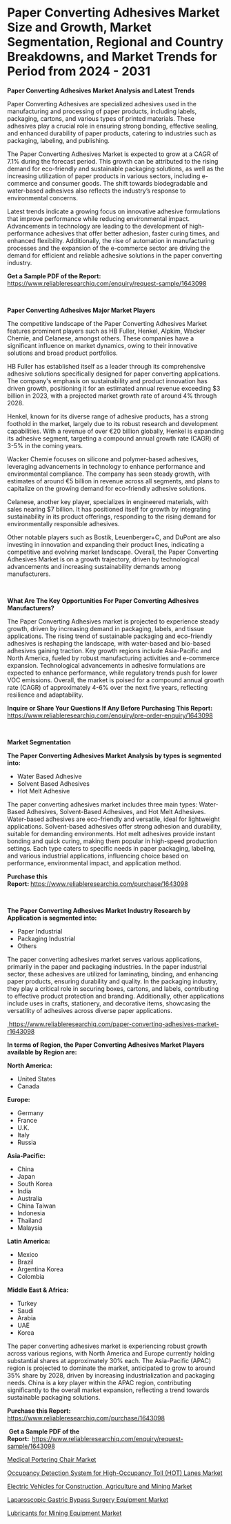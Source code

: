 <p><h1>Paper Converting Adhesives Market Size and Growth, Market Segmentation, Regional and Country Breakdowns, and Market Trends for Period from 2024 -  2031</h1></p><p><strong>Paper Converting Adhesives Market Analysis and Latest Trends</strong></p>
<p><p>Paper Converting Adhesives are specialized adhesives used in the manufacturing and processing of paper products, including labels, packaging, cartons, and various types of printed materials. These adhesives play a crucial role in ensuring strong bonding, effective sealing, and enhanced durability of paper products, catering to industries such as packaging, labeling, and publishing.</p><p>The Paper Converting Adhesives Market is expected to grow at a CAGR of 7.1% during the forecast period. This growth can be attributed to the rising demand for eco-friendly and sustainable packaging solutions, as well as the increasing utilization of paper products in various sectors, including e-commerce and consumer goods. The shift towards biodegradable and water-based adhesives also reflects the industry’s response to environmental concerns.</p><p>Latest trends indicate a growing focus on innovative adhesive formulations that improve performance while reducing environmental impact. Advancements in technology are leading to the development of high-performance adhesives that offer better adhesion, faster curing times, and enhanced flexibility. Additionally, the rise of automation in manufacturing processes and the expansion of the e-commerce sector are driving the demand for efficient and reliable adhesive solutions in the paper converting industry.</p></p>
<p><strong>Get a Sample PDF of the Report:&nbsp;</strong> <a href="https://www.reliableresearchiq.com/enquiry/request-sample/1643098?utm_campaign=1141&utm_medium=2&utm_source=Github&utm_content=ia&utm_term=11112024&utm_id=paper-converting-adhesives">https://www.reliableresearchiq.com/enquiry/request-sample/1643098</a></p>
<p>&nbsp;</p>
<p><strong>Paper Converting Adhesives Major Market Players</strong></p>
<p><p>The competitive landscape of the Paper Converting Adhesives Market features prominent players such as HB Fuller, Henkel, Alpkim, Wacker Chemie, and Celanese, amongst others. These companies have a significant influence on market dynamics, owing to their innovative solutions and broad product portfolios.</p><p>HB Fuller has established itself as a leader through its comprehensive adhesive solutions specifically designed for paper converting applications. The company's emphasis on sustainability and product innovation has driven growth, positioning it for an estimated annual revenue exceeding $3 billion in 2023, with a projected market growth rate of around 4% through 2028.</p><p>Henkel, known for its diverse range of adhesive products, has a strong foothold in the market, largely due to its robust research and development capabilities. With a revenue of over €20 billion globally, Henkel is expanding its adhesive segment, targeting a compound annual growth rate (CAGR) of 3-5% in the coming years.</p><p>Wacker Chemie focuses on silicone and polymer-based adhesives, leveraging advancements in technology to enhance performance and environmental compliance. The company has seen steady growth, with estimates of around €5 billion in revenue across all segments, and plans to capitalize on the growing demand for eco-friendly adhesive solutions.</p><p>Celanese, another key player, specializes in engineered materials, with sales nearing $7 billion. It has positioned itself for growth by integrating sustainability in its product offerings, responding to the rising demand for environmentally responsible adhesives.</p><p>Other notable players such as Bostik, Leuenberger+C, and DuPont are also investing in innovation and expanding their product lines, indicating a competitive and evolving market landscape. Overall, the Paper Converting Adhesives Market is on a growth trajectory, driven by technological advancements and increasing sustainability demands among manufacturers.</p></p>
<p>&nbsp;</p>
<p><strong>What Are The Key Opportunities For Paper Converting Adhesives Manufacturers?</strong></p>
<p><p>The Paper Converting Adhesives market is projected to experience steady growth, driven by increasing demand in packaging, labels, and tissue applications. The rising trend of sustainable packaging and eco-friendly adhesives is reshaping the landscape, with water-based and bio-based adhesives gaining traction. Key growth regions include Asia-Pacific and North America, fueled by robust manufacturing activities and e-commerce expansion. Technological advancements in adhesive formulations are expected to enhance performance, while regulatory trends push for lower VOC emissions. Overall, the market is poised for a compound annual growth rate (CAGR) of approximately 4-6% over the next five years, reflecting resilience and adaptability.</p></p>
<p><strong>Inquire or Share Your Questions If Any Before Purchasing This Report:</strong> <a href="https://www.reliableresearchiq.com/enquiry/pre-order-enquiry/1643098?utm_campaign=1141&utm_medium=2&utm_source=Github&utm_content=ia&utm_term=11112024&utm_id=paper-converting-adhesives">https://www.reliableresearchiq.com/enquiry/pre-order-enquiry/1643098</a></p>
<p>&nbsp;</p>
<p><strong>Market Segmentation</strong></p>
<p><strong>The Paper Converting Adhesives Market Analysis by types is segmented into:</strong></p>
<p><ul><li>Water Based Adhesive</li><li>Solvent Based Adhesives</li><li>Hot Melt Adhesive</li></ul></p>
<p><p>The paper converting adhesives market includes three main types: Water-Based Adhesives, Solvent-Based Adhesives, and Hot Melt Adhesives. Water-based adhesives are eco-friendly and versatile, ideal for lightweight applications. Solvent-based adhesives offer strong adhesion and durability, suitable for demanding environments. Hot melt adhesives provide instant bonding and quick curing, making them popular in high-speed production settings. Each type caters to specific needs in paper packaging, labeling, and various industrial applications, influencing choice based on performance, environmental impact, and application method.</p></p>
<p><strong>Purchase this Report:&nbsp;</strong><a href="https://www.reliableresearchiq.com/purchase/1643098?utm_campaign=1141&utm_medium=2&utm_source=Github&utm_content=ia&utm_term=11112024&utm_id=paper-converting-adhesives">https://www.reliableresearchiq.com/purchase/1643098</a></p>
<p>&nbsp;</p>
<p><strong>The Paper Converting Adhesives Market Industry Research by Application is segmented into:</strong></p>
<p><ul><li>Paper Industrial</li><li>Packaging Industrial</li><li>Others</li></ul></p>
<p><p>The paper converting adhesives market serves various applications, primarily in the paper and packaging industries. In the paper industrial sector, these adhesives are utilized for laminating, binding, and enhancing paper products, ensuring durability and quality. In the packaging industry, they play a critical role in securing boxes, cartons, and labels, contributing to effective product protection and branding. Additionally, other applications include uses in crafts, stationery, and decorative items, showcasing the versatility of adhesives across diverse paper applications.</p></p>
<p><a href="https://www.reliableresearchiq.com/paper-converting-adhesives-market-r1643098?utm_campaign=1141&utm_medium=2&utm_source=Github&utm_content=ia&utm_term=11112024&utm_id=paper-converting-adhesives">&nbsp;https://www.reliableresearchiq.com/paper-converting-adhesives-market-r1643098</a></p>
<p><strong>In terms of Region, the Paper Converting Adhesives Market Players available by Region are:</strong></p>
<p>
    <p> <strong> North America: </strong>
        <ul>
            <li>United States</li>
            <li>Canada</li>
        </ul>
        </p> 
    <p> <strong> Europe: </strong>
        <ul>
            <li>Germany</li>
            <li>France</li>
            <li>U.K.</li>
            <li>Italy</li>
            <li>Russia</li>
        </ul>
        </p> 
    <p> <strong> Asia-Pacific: </strong>
        <ul>
            <li>China</li>
            <li>Japan</li>
            <li>South Korea</li>
            <li>India</li>
            <li>Australia</li>
            <li>China Taiwan</li>
            <li>Indonesia</li>
            <li>Thailand</li>
            <li>Malaysia</li>
        </ul>
        </p> 
    <p> <strong> Latin America: </strong>
        <ul>
            <li>Mexico</li>
            <li>Brazil</li>
            <li>Argentina Korea</li>
            <li>Colombia</li>
        </ul>
        </p> 
    <p> <strong> Middle East & Africa: </strong>
        <ul>
            <li>Turkey</li>
            <li>Saudi</li>
            <li>Arabia</li>
            <li>UAE</li>
            <li>Korea</li>
        </ul>
    </p>
    </p>
<p><p>The paper converting adhesives market is experiencing robust growth across various regions, with North America and Europe currently holding substantial shares at approximately 30% each. The Asia-Pacific (APAC) region is projected to dominate the market, anticipated to grow to around 35% share by 2028, driven by increasing industrialization and packaging needs. China is a key player within the APAC region, contributing significantly to the overall market expansion, reflecting a trend towards sustainable packaging solutions.</p></p>
<p><strong>Purchase this Report: </strong><a href="https://www.reliableresearchiq.com/purchase/1643098?utm_campaign=1141&utm_medium=2&utm_source=Github&utm_content=ia&utm_term=11112024&utm_id=paper-converting-adhesives">https://www.reliableresearchiq.com/purchase/1643098</a></p>
<p>&nbsp;<strong>Get a Sample PDF of the Report:&nbsp;&nbsp;</strong><a href="https://www.reliableresearchiq.com/enquiry/request-sample/1643098?utm_campaign=1141&utm_medium=2&utm_source=Github&utm_content=ia&utm_term=11112024&utm_id=paper-converting-adhesives">https://www.reliableresearchiq.com/enquiry/request-sample/1643098</a></p>
<p><strong></strong></p>
<p><p><a href="https://issuu.com/reportprime-2/docs/medical-portering-chair-market-size_48c43c7e833242?utm_campaign=1141&utm_medium=2&utm_source=Github&utm_content=ia&utm_term=11112024&utm_id=paper-converting-adhesives">Medical Portering Chair Market</a></p><p><a href="https://www.linkedin.com/pulse/occupancy-detection-system-high-occupancy-toll-hot-lanes-market-5jabf?utm_campaign=1141&utm_medium=2&utm_source=Github&utm_content=ia&utm_term=11112024&utm_id=paper-converting-adhesives">Occupancy Detection System for High-Occupancy Toll (HOT) Lanes Market</a></p><p><a href="https://www.linkedin.com/pulse/global-electric-vehicles-construction-agriculture-mining-market-3jc9f?utm_campaign=1141&utm_medium=2&utm_source=Github&utm_content=ia&utm_term=11112024&utm_id=paper-converting-adhesives">Electric Vehicles for Construction, Agriculture and Mining Market</a></p><p><a href="https://issuu.com/reportprime-2/docs/laparoscopic-gastric-bypass-surgery_532b0c60b1e3ba?utm_campaign=1141&utm_medium=2&utm_source=Github&utm_content=ia&utm_term=11112024&utm_id=paper-converting-adhesives">Laparoscopic Gastric Bypass Surgery Equipment Market</a></p><p><a href="https://github.com/pespeyervi/Market-Research-Report-List-1/blob/main/lubricants-for-mining-equipment-market.md?utm_campaign=1141&utm_medium=2&utm_source=Github&utm_content=ia&utm_term=11112024&utm_id=paper-converting-adhesives">Lubricants for Mining Equipment Market</a></p></p>